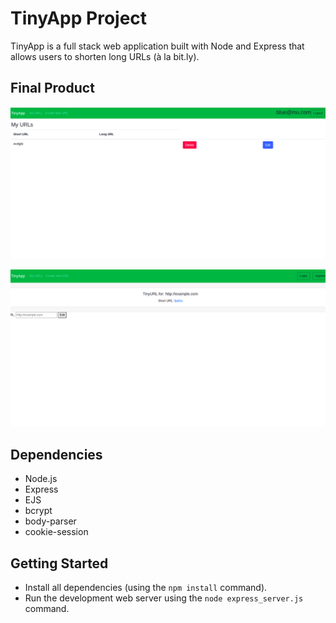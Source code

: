 # TinyApp Project

TinyApp is a full stack web application built with Node and Express that allows users to shorten long URLs (à la bit.ly).

## Final Product

!["screenshot of URLs page"](https://github.com/Rofiat369/tinyapp/blob/master/docs/URLS.png)

!["screenshot of the page to Create New URL"](https://github.com/Rofiat369/tinyapp/blob/master/docs/createNewURLS.png)

## Dependencies

- Node.js
- Express
- EJS
- bcrypt
- body-parser
- cookie-session

## Getting Started

- Install all dependencies (using the `npm install` command).
- Run the development web server using the `node express_server.js` command.